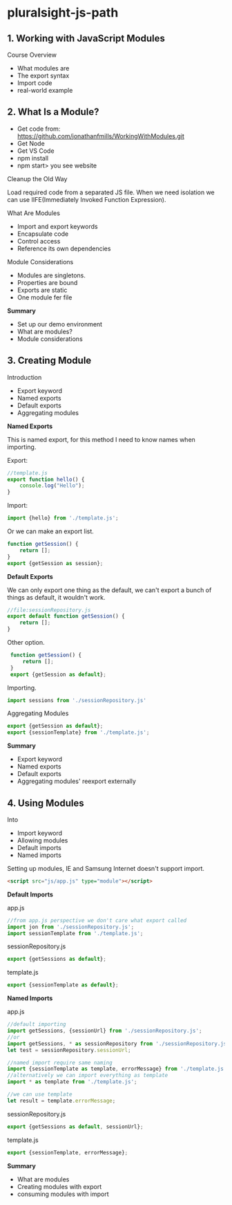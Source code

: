 # pluralsight-js-path
## 1. Working with JavaScript Modules

Course Overview
- What modules are
- The export syntax
- Import code
- real-world example

## 2. What Is a Module?

- Get code from: https://github.com/jonathanfmills/WorkingWithModules.git
- Get Node
- Get VS Code
- npm install
- npm start> you see website

Cleanup the Old Way

Load required code from a separated JS file. When we need isolation we can use IIFE(Immediately Invoked Function Expression).

What Are Modules
- Import and export keywords
- Encapsulate code
- Control access
- Reference its own dependencies

Module Considerations
- Modules are singletons.
- Properties are bound
- Exports are static
- One module fer file

**Summary**
- Set up our demo environment
- What are modules?
- Module considerations

## 3. Creating Module

Introduction
- Export keyword
- Named exports
- Default exports
- Aggregating modules

**Named Exports**

This is named export, for this method I need to know names when importing.

Export:
```js
//template.js
export function hello() {
    console.log("Hello");
}
```
Import:
```js
import {hello} from './template.js';
```

Or we can make an export list.
```js
function getSession() {
    return [];
}
export {getSession as session};
```

**Default Exports**

We can only export one thing as the default, we can't export a bunch of things as default, it wouldn't work.
 ```js
 //file:sessionRepository.js
 export default function getSession() {
     return [];
 }
 ```
 Other option.
```js
 function getSession() {
     return [];
 }
 export {getSession as default};
```
Importing.
 ```js
 import sessions from './sessionRepository.js'
 ```

 Aggregating Modules
 ```js
 export {getSession as default};
 export {sessionTemplate} from './template.js';
 ```

**Summary**
- Export keyword
- Named exports
- Default exports
- Aggregating modules' reexport externally

## 4. Using Modules

Into
- Import keyword
- Allowing modules
- Default imports
- Named imports

Setting up modules, IE and Samsung Internet doesn't support import.

```html
<script src="js/app.js" type="module"></script>
```

**Default Imports**

app.js
```js
//from app.js perspective we don't care what export called
import jon from './sessionRepository.js';
import sessionTemplate from './template.js';
```

sessionRepository.js
```js
export {getSessions as default};
```

template.js
```js
export {sessionTemplate as default};
```

**Named Imports**

app.js
```js
//default importing
import getSessions, {sessionUrl} from './sessionRepository.js';
//or
import getSessions, * as sessionRepository from './sessionRepository.js';
let test = sessionRepository.sessionUrl;

//named import require same naming
import {sessionTemplate as template, errorMessage} from './template.js';
//alternatively we can import everything as template
import * as template from './template.js';

//we can use template
let result = template.errorMessage;
```

sessionRepository.js
```js
export {getSessions as default, sessionUrl};
```

template.js
```js
export {sessionTemplate, errorMessage};
```

**Summary**
- What are modules
- Creating modules with export
- consuming modules with import